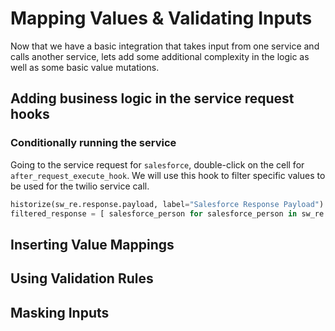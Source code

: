# Mapping Values & Validating Inputs

Now that we have a basic integration that takes input from one service and calls another service, lets add some additional complexity in the logic as well as some basic value mutations.

## Adding business logic in the service request hooks

### Conditionally running the service

Going to the service request for `salesforce`, double-click on the cell for `after_request_execute_hook`. We will use this hook to filter specific values to be used for the twilio service call.

```py
historize(sw_re.response.payload, label="Salesforce Response Payload")
filtered_response = [ salesforce_person for salesforce_person in sw_re.response.payload if salesforce_person.]  

```

## Inserting Value Mappings

## Using Validation Rules

## Masking Inputs


